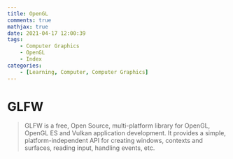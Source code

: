 ```yaml
---
title: OpenGL
comments: true
mathjax: true
date: 2021-04-17 12:00:39
tags:
    - Computer Graphics
    - OpenGL
    - Index
categories:
    - [Learning, Computer, Computer Graphics]
---
```


# GLFW

> GLFW is a free, Open Source, multi-platform library for OpenGL, OpenGL ES and Vulkan application development. It provides a simple, platform-independent API for creating windows, contexts and surfaces, reading input, handling events, etc.
